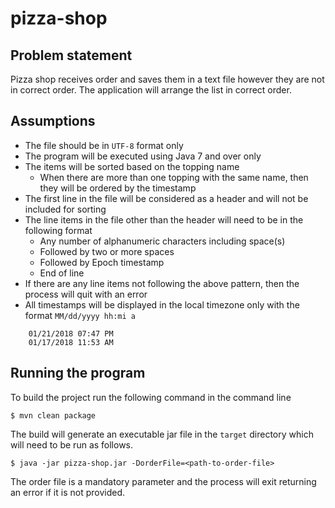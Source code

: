 # pizza-shop

## Problem statement
Pizza shop receives order and saves them in a text file however they are not in correct order.
The application will arrange the list in correct order. 

## Assumptions
* The file should be in `UTF-8` format only
* The program will be executed using Java 7 and over only
* The items will be sorted based on the topping name
    * When there are more than one topping with the same name, then they will be ordered by the timestamp
* The first line in the file will be considered as a header and will not be included for sorting
* The line items in the file other than the header will need to be in the following format
    * Any number of alphanumeric characters including space(s)
    * Followed by two or more spaces
    * Followed by Epoch timestamp
    * End of line
* If there are any line items not following the above pattern, then the process will quit with an error
* All timestamps will be displayed in the local timezone only with the format `MM/dd/yyyy hh:mi a`
```
    01/21/2018 07:47 PM 
    01/17/2018 11:53 AM
```

## Running the program
To build the project run the following command in the command line

    $ mvn clean package
    
The build will generate an executable jar file in the `target` directory which will need to be run as follows.

    $ java -jar pizza-shop.jar -DorderFile=<path-to-order-file>

The order file is a mandatory parameter and the process will exit returning an error if it is not provided.